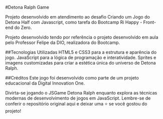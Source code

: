 #Detona Ralph Game

Projeto desenvolvido em atendimento ao desafio Criando um Jogo do Detona Half com Javascript, como tarefa do Bootcamp Ri Happy - Front-end do Zero. 

Projeto desenvolvido tendo por referência o projeto desenvolvido em aula pelo Professor Felipe da DIO, realizadora do Bootcamp.

##Tecnologias Utilizadas
HTML5 e CSS3 para a estrutura e aparência do jogo.
JavaScript para a lógica de programação e interatividade.
Sprites e imagens customizadas para criar a estética única do universo de Detona Ralph.

##Créditos
Este jogo foi desenvolvido como parte de um projeto educacional da Digital Innovation One.

Divirta-se jogando o JSGame Detona Ralph enquanto explora as técnicas modernas de desenvolvimento de jogos em JavaScript. Lembre-se de conferir o repositório original aqui e deixar uma ⭐️ se você gostou do projeto!

